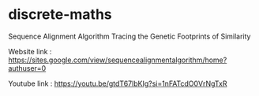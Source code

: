# discrete-maths
Sequence Alignment Algorithm Tracing the Genetic Footprints of Similarity

Website link : https://sites.google.com/view/sequencealignmentalgorithm/home?authuser=0

Youtube link : https://youtu.be/gtdT67lbKIg?si=1nFATcdO0VrNgTxR
